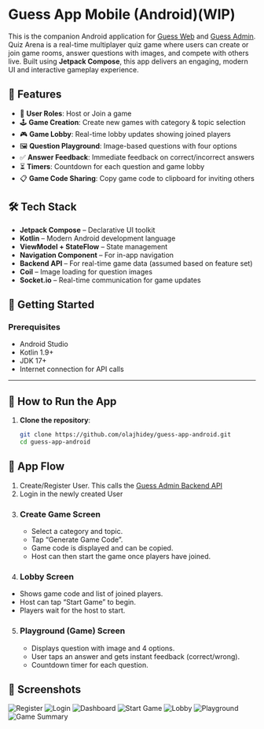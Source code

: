 # Guess App Mobile (Android)(WIP)

This is the companion Android application for [Guess Web]() and [Guess Admin]().
Quiz Arena is a real-time multiplayer quiz game where users can create or join game rooms, answer questions with images, and compete with others live. Built using **Jetpack Compose**, this app delivers an engaging, modern UI and interactive gameplay experience.


## 🧩 Features

- 👤 **User Roles**: Host or Join a game
- 🕹️ **Game Creation**: Create new games with category & topic selection
- 🎮 **Game Lobby**: Real-time lobby updates showing joined players
- 🖼️ **Question Playground**: Image-based questions with four options
- ✅ **Answer Feedback**: Immediate feedback on correct/incorrect answers
- ⏳ **Timers**: Countdown for each question and game lobby
- 📋 **Game Code Sharing**: Copy game code to clipboard for inviting others

## 🛠️ Tech Stack

- **Jetpack Compose** – Declarative UI toolkit
- **Kotlin** – Modern Android development language
- **ViewModel + StateFlow** – State management
- **Navigation Component** – For in-app navigation
- **Backend API** – For real-time game data (assumed based on feature set)
- **Coil** – Image loading for question images
- **Socket.io** – Real-time communication for game updates

## 🚀 Getting Started

### Prerequisites

- Android Studio
- Kotlin 1.9+
- JDK 17+
- Internet connection for API calls

---

## 🧪 How to Run the App

1. **Clone the repository**:
   ```bash
   git clone https://github.com/olajhidey/guess-app-android.git
   cd guess-app-android
   ```

## 🧭 App Flow
1. Create/Register User. This calls the [Guess Admin Backend API]() 
2. Login in the newly created User 
3. ### Create Game Screen
   - Select a category and topic. 
   - Tap “Generate Game Code”. 
   - Game code is displayed and can be copied. 
   - Host can then start the game once players have joined.
4.  ### Lobby Screen
   - Shows game code and list of joined players.
   - Host can tap “Start Game” to begin. 
   - Players wait for the host to start.
5. ### Playground (Game) Screen
   - Displays question with image and 4 options.
   - User taps an answer and gets instant feedback (correct/wrong).
   - Countdown timer for each question.

## 📸 Screenshots
![Register](screenshots/1.png)
![Login](screenshots/2.png)
![Dashboard](screenshots/3.png)
![Start Game](screenshots/4.png)
![Lobby](screenshots/5.png)
![Playground](screenshots/6.png)
![Game Summary](screenshots/8.png)